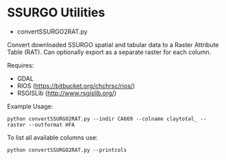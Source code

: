SSURGO Utilities
=================

* convertSSURGO2RAT.py

Convert downloaded SSURGO spatial and tabular data to a Raster Attribute Table (RAT).
Can optionally export as a separate raster for each column.

Requires:
* GDAL
* RIOS (https://bitbucket.org/chchrsc/rios/)
* RSGISLib (http://www.rsgislib.org/)


Example Usage:

    python convertSSURGO2RAT.py --indir CA669 --colname claytotal_ --raster --outformat HFA

To list all available columns use:

    python convertSSURGO2RAT.py --printcols
